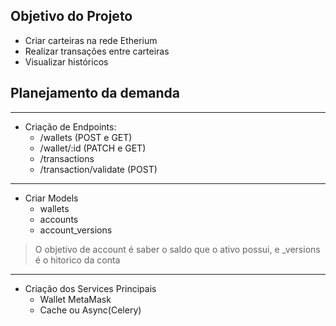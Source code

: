 ## Objetivo do Projeto

- Criar carteiras na rede Etherium
- Realizar transações entre carteiras
- Visualizar históricos


## Planejamento da demanda

---

- Criação de Endpoints:
  - /wallets (POST e GET)
  - /wallet/:id (PATCH e GET)
  - /transactions
  - /transaction/validate (POST)
---

- Criar Models
  - wallets
  - accounts
  - account_versions

> O objetivo de account é saber o saldo que o ativo possui, e _versions é o hitorico da conta

---

- Criação dos Services Principais
  - Wallet MetaMask
  - Cache ou Async(Celery)